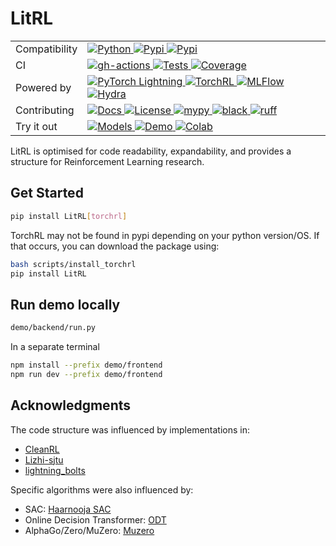 # LitRL

<table>
    <tr>
        <td>Compatibility</td>
        <td>
            <a href="https://pypi.python.org/pypi/litrl" target="_blank">
                <img src="https://img.shields.io/pypi/pyversions/litrl?color=%2334D058" alt="Python">
            </a>
            <a href="https://pypi.python.org/pypi/litrl" target="_blank">
                <img src="https://img.shields.io/pypi/v/litrl.svg?color=%2334D058" alt="Pypi">
            </a>
            <a href="https://pypi.python.org/pypi/litrl" target="_blank">
                <img src="https://img.shields.io/badge/os-linux%20%7C%20macOS%20%7C%20windows-2334D058" alt="Pypi">
            </a>
        </td>
    </tr>
    <tr>
        <td>CI</td>
        <td>
            <a href="https://github.com/c-gohlke/litrl/workflows/CI/badge.svg" target="_blank">
                <img 
                src="https://github.com/c-gohlke/litrl/workflows/CI/badge.svg"
                alt="gh-actions">
            </a>
            <a href="https://github.com/c-gohlke/litrl/
                blob/main/docs/badges/junit-badge.svg" target="_blank">
                <img
                src="https://github.com/c-gohlke/litrl/blob/main/docs/badges/junit-badge.svg"
                alt="Tests">
            </a>
            <a href="https://pypi.org/project/pytest-cov/" target="_blank">
                <img
                src="https://github.com/c-gohlke/litrl/blob/main/docs/badges/coverage-badge.svg"
                alt="Coverage">
            </a>
        </td>
    </tr>
    <tr>
        <td>Powered by</td>
        <td>
            <a href="https://github.com/Lightning-AI/lightning" target="_blank">
                <img
                src="https://img.shields.io/badge/-Lightning-792ee5?logo=pytorchlightning&logoColor=white"
                alt="PyTorch Lightning">
            </a>
            <a href="https://github.com/pytorch/rl" target="_blank">
                <img src="https://img.shields.io/badge/TorchRL-green" alt="TorchRL">
            </a>
            <a href="https://github.com/mlflow/mlflow" target="_blank">
                <img
                src="https://img.shields.io/badge/mlflow-%23d9ead3.svg?logo=mlflow&logoColor=blue"
                alt="MLFlow">
            </a>
            <a href="https://github.com/facebookresearch/hydra" target="_blank">
                <img src="https://img.shields.io/badge/Hydra-green" alt="Hydra">
            </a>
    </tr>
    </tr>
    <tr>
        <td>Contributing</td>
        <td>
            <a href="https://litrl.readthedocs.io/en/latest/" target="_blank">
                <img
                src="https://img.shields.io/readthedocs/litrl?color=%2334D058"
                alt="Docs">
            </a>
            <a href="https://pypi.python.org/pypi/litrl" target="_blank">
                <img
                src="https://img.shields.io/pypi/l/litrl.svg?color=%2334D058"
                alt="License">
            </a>
            <a href="http://mypy-lang.org" target="_blank">
                <img
                src="http://www.mypy-lang.org/static/mypy_badge.svg"
                alt="mypy">
            </a>
            <a href="https://github.com/psf/black" target="_blank">
                <img
                src="https://img.shields.io/badge/code%20style-black-000000.svg"
                alt="black">
            </a>
            <a href="https://github.com/astral-sh/ruff" target="_blank">
                <img
                src="https://img.shields.io/endpoint?url=https://raw.githubusercontent.com/astral-sh/ruff/main/assets/badge/v2.json"
                alt="ruff">
            </a>
        </td>
        </td>
    </tr>
    <tr>
        <td>Try it out</td>
        <td>
            <a href="https://huggingface.co/c-gohlke/LitRL" target="_blank">
                <img
                src="https://img.shields.io/badge/%F0%9F%A4%97%20Models-Huggingface-F8D521"
                alt="Models">
            </a>
            <a href="https://c-gohlke-litrl-demo.hf.space/folder/ConnectFour" target="_blank">
                <img
                src="https://img.shields.io/badge/%F0%9F%A4%97%20Demo-Huggingface-F8D521"
                alt="Demo">
            </a>
            <a
            href="https://colab.research.google.com/drive/14bwj9AiGAHqBXZGKRQr8lfYp81k0a1eC?usp=sharing"
            target="_blank">
                <img
                src="https://colab.research.google.com/assets/colab-badge.svg"
                alt="Colab">
            </a>
        </td>
    </tr>
</table>

LitRL is optimised for code readability, expandability, and provides a structure
 for Reinforcement Learning research.

## Get Started

```bash
pip install LitRL[torchrl]
```

TorchRL may not be found in pypi depending on your python version/OS. If that occurs,
 you can download the package using:

```bash
bash scripts/install_torchrl
pip install LitRL
```

## Run demo locally

```bash
demo/backend/run.py
```

In a separate terminal

```bash
npm install --prefix demo/frontend
npm run dev --prefix demo/frontend
```

## Acknowledgments

The code structure was influenced by implementations in:

- [CleanRL](https://github.com/vwxyzjn/cleanrl/tree/master)
- [Lizhi-sjtu](https://github.com/Lizhi-sjtu/DRL-code-pytorch)
- [lightning_bolts](https://github.com/Lightning-Universe/lightning-bolts/tree/master/src/pl_bolts/models/rl)

Specific algorithms were also influenced by:

- SAC: [Haarnooja SAC](https://github.com/haarnoja/sac)
- Online Decision Transformer: [ODT](https://github.com/facebookresearch/online-dt)
- AlphaGo/Zero/MuZero: [Muzero](https://github.com/werner-duvaud/muzero-general)
